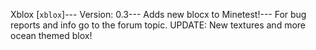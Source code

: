 ﻿Xblox [`xblox`]--- 
Version: 0.3--- Adds new blocx to Minetest!--- For bug reports and info go to the forum topic.
UPDATE: New textures and more ocean themed blox!
